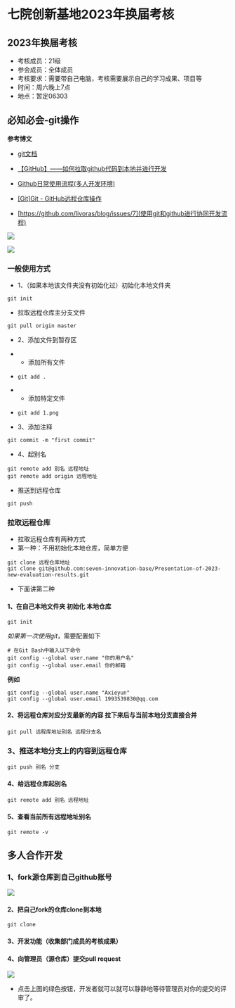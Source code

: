 # 七院创新基地2023年换届考核
## 2023年换届考核
* 考核成员：21级
* 参会成员：全体成员
* 考核要求：需要带自己电脑，考核需要展示自己的学习成果、项目等
* 时间：周六晚上7点
* 地点：暂定06303







## 必知必会-git操作

**参考博文**

* [git文档](https://git-scm.com/book/zh/v2)

* [【GitHub】——如何拉取github代码到本地并进行开发](https://blog.csdn.net/qq_50497708/article/details/126873083)
* [Github日常使用流程(多人开发环境)](https://blog.csdn.net/vaylove/article/details/127710447)
* [[Git]Git - GitHub远程仓库操作](https://blog.csdn.net/m0_53022813/article/details/127576265)
* [https://github.com/livoras/blog/issues/7](使用git和github进行协同开发流程)

![](./img/1.png)

![](./img/2.png)



### 一般使用方式

* 1、（如果本地该文件夹没有初始化过）初始化本地文件夹

~~~shell
git init
~~~

* 拉取远程仓库主分支文件

~~~shell
git pull origin master
~~~

* 2、添加文件到暂存区

* * 添加所有文件

* ~~~shell
  git add .
  ~~~

* * 添加特定文件

* ~~~shell
  git add 1.png
  ~~~

* 3、添加注释

~~~shell
git commit -m "first commit"
~~~

* 4、起别名

~~~shell
git remote add 别名 远程地址
git remote add origin 远程地址
~~~

* 推送到远程仓库

~~~shell
git push 
~~~







### 拉取远程仓库

* 拉取远程仓库有两种方式
* 第一种：不用初始化本地仓库，简单方便

~~~shell
git clone 远程仓库地址
git clone git@github.com:seven-innovation-base/Presentation-of-2023-new-evaluation-results.git
~~~

* 下面讲第二种



#### 1、在自己本地文件夹 初始化 本地仓库

~~~shell
git init
~~~

*如果第一次使用git*，需要配置如下

~~~shell
# 在Git Bash中输入以下命令
git config --global user.name "你的用户名"
git config --global user.email 你的邮箱
~~~

**例如**

~~~shell
git config --global user.name "Axieyun"
git config --global user.email 1993539830@qq.com
~~~



#### 2、将远程仓库对应分支最新的内容 拉下来后与当前本地分支直接合并

~~~shell
git pull 远程库地址别名 远程分支名
~~~



### 3、推送本地分支上的内容到远程仓库

~~~shell
git push 别名 分支
~~~



#### 4、给远程仓库起别名

~~~shell
git remote add 别名 远程地址
~~~



#### 5、查看当前所有远程地址别名

~~~shell
git remote -v
~~~



## 多人合作开发

### 1、fork源仓库到自己github账号

![](img/3.png)

#### 2、把自己fork的仓库clone到本地

~~~shell
git clone
~~~

#### 3、开发功能（收集部门成员的考核成果）



#### 4、向管理员（源仓库）提交pull request

![](img/4.png)

* 点击上图的绿色按钮，开发者就可以就可以静静地等待管理员对你的提交的评审了。











